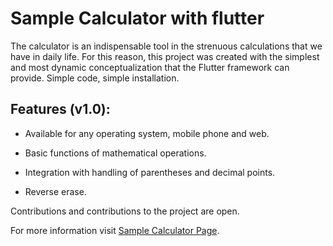 # Sample Calculator with flutter

The calculator is an indispensable tool in the strenuous calculations that we have in daily life. For this reason, this project was created with the simplest and most dynamic conceptualization that the Flutter framework can provide. Simple code, simple installation.

## Features (v1.0):

* Available for any operating system, mobile phone and web.

* Basic functions of mathematical operations.

* Integration with handling of parentheses and decimal points.

* Reverse erase.


Contributions and contributions to the project are open.

For more information visit [Sample Calculator Page](https://calculator.jgalicia.com/).
